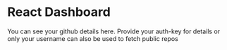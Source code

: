# React Dashboard

You can see your github details here. Provide your auth-key for details or only your username can also be used to fetch public repos
